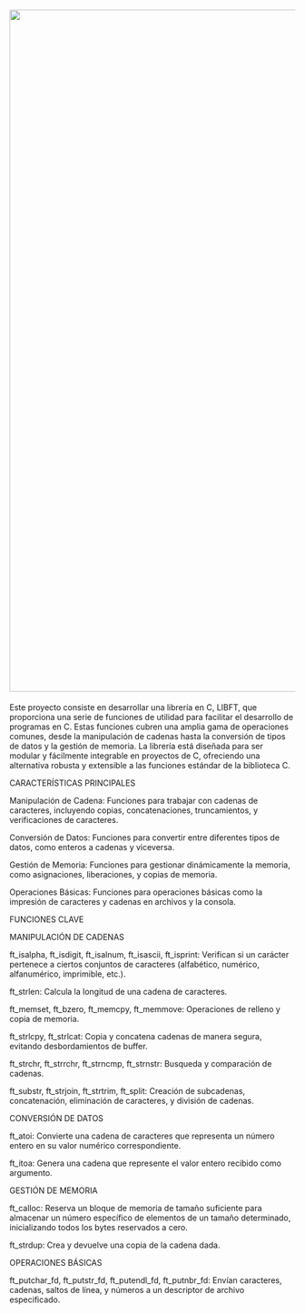 <h1 align="center">
  <img src="https://iili.io/2odSSRV.png" alt="libft krub" width="1200" height="auto" style="align: bottom;"> 
</h1>

Este proyecto consiste en desarrollar una librería en C, LIBFT, que proporciona una serie de funciones de utilidad para facilitar el desarrollo de programas en C. Estas funciones cubren una amplia gama de operaciones comunes, 
desde la manipulación de cadenas hasta la conversión de tipos de datos y la gestión de memoria. La librería está diseñada para ser modular y fácilmente integrable en proyectos de C, 
ofreciendo una alternativa robusta y extensible a las funciones estándar de la biblioteca C.

CARACTERÍSTICAS PRINCIPALES

Manipulación de Cadena: Funciones para trabajar con cadenas de caracteres, incluyendo copias, concatenaciones, truncamientos, y verificaciones de caracteres.

Conversión de Datos: Funciones para convertir entre diferentes tipos de datos, como enteros a cadenas y viceversa.

Gestión de Memoria: Funciones para gestionar dinámicamente la memoria, como asignaciones, liberaciones, y copias de memoria.

Operaciones Básicas: Funciones para operaciones básicas como la impresión de caracteres y cadenas en archivos y la consola.

FUNCIONES CLAVE

MANIPULACIÓN DE CADENAS

ft_isalpha, ft_isdigit, ft_isalnum, ft_isascii, ft_isprint: Verifican si un carácter pertenece a ciertos conjuntos de caracteres (alfabético, numérico, alfanumérico, imprimible, etc.).

ft_strlen: Calcula la longitud de una cadena de caracteres.

ft_memset, ft_bzero, ft_memcpy, ft_memmove: Operaciones de relleno y copia de memoria.

ft_strlcpy, ft_strlcat: Copia y concatena cadenas de manera segura, evitando desbordamientos de buffer.

ft_strchr, ft_strrchr, ft_strncmp, ft_strnstr: Busqueda y comparación de cadenas.

ft_substr, ft_strjoin, ft_strtrim, ft_split: Creación de subcadenas, concatenación, eliminación de caracteres, y división de cadenas.

CONVERSIÓN DE DATOS

ft_atoi: Convierte una cadena de caracteres que representa un número entero en su valor numérico correspondiente.

ft_itoa: Genera una cadena que represente el valor entero recibido como argumento.

GESTIÓN DE MEMORIA

ft_calloc: Reserva un bloque de memoria de tamaño suficiente para almacenar un número específico de elementos de un tamaño determinado, inicializando todos los bytes reservados a cero.

ft_strdup: Crea y devuelve una copia de la cadena dada.

OPERACIONES BÁSICAS

ft_putchar_fd, ft_putstr_fd, ft_putendl_fd, ft_putnbr_fd: Envían caracteres, cadenas, saltos de línea, y números a un descriptor de archivo especificado.
